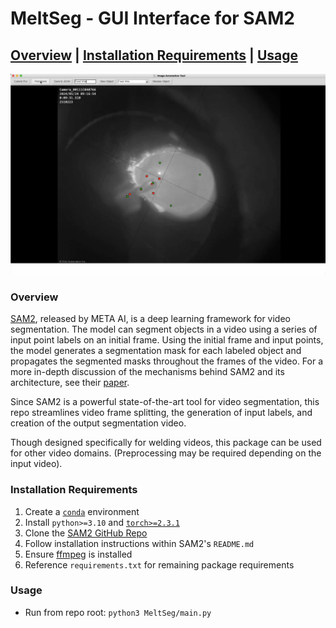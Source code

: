 # MeltSeg - GUI Interface for SAM2

## [Overview](#overview) | [Installation Requirements](#installation-requirements) | [Usage](#usage)


[![Demo Picture](pics/MeltSeg.png)](https://youtu.be/32UW9VOvvQM)

### Overview

[SAM2](https://github.com/facebookresearch/sam2), released by META AI, is a deep learning framework for video segmentation. The model can segment objects in a video using a series of input point labels on an initial frame. Using the initial frame and input points, the model generates a segmentation mask for each labeled object and propagates the segmented masks throughout the frames of the video. For a more in-depth discussion of the mechanisms behind SAM2 and its architecture, see their [paper](https://ai.meta.com/research/publications/sam-2-segment-anything-in-images-and-videos/).

Since SAM2 is a powerful state-of-the-art tool for video segmentation, this repo streamlines video frame splitting, the generation of input labels, and creation of the output segmentation video.

Though designed specifically for welding videos, this package can be used for other video domains. (Preprocessing may be required depending on the input video).

### Installation Requirements

1. Create a [`conda`](https://docs.conda.io/projects/conda/en/latest/user-guide/tasks/manage-environments.html) environment
2. Install `python>=3.10` and [`torch>=2.3.1`](https://pytorch.org/get-started/locally/)
3. Clone the [SAM2 GitHub Repo](https://github.com/facebookresearch/sam2)
4. Follow installation instructions within SAM2's `README.md`
5. Ensure [ffmpeg](https://anaconda.org/conda-forge/ffmpeg) is installed
6. Reference `requirements.txt` for remaining package requirements

### Usage

- Run from repo root: `python3 MeltSeg/main.py`
